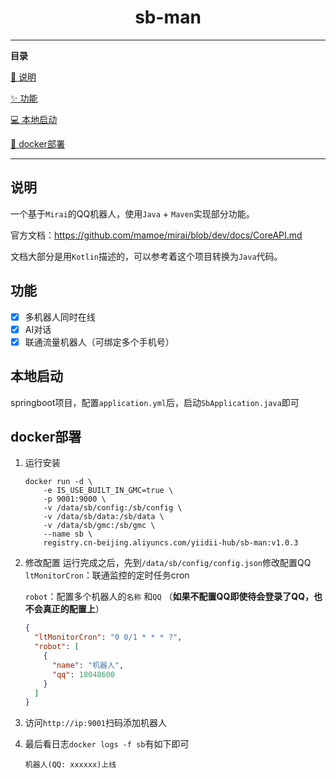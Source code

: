 <div align="center">
<h1>sb-man</h1>
</div>


----------
**目录**

[📢 说明](#说明)

[✨ 功能](#功能)

[💻 本地启动](#本地启动)

[🚀 docker部署](#docker部署)

----------
## 说明

一个基于`Mirai`的QQ机器人，使用`Java` + `Maven`实现部分功能。

官方文档：https://github.com/mamoe/mirai/blob/dev/docs/CoreAPI.md

文档大部分是用`Kotlin`描述的，可以参考着这个项目转换为`Java`代码。


## 功能
- [x] 多机器人同时在线
- [x] AI对话
- [x] 联通流量机器人（可绑定多个手机号）

## 本地启动

springboot项目，配置`application.yml`后，启动`SbApplication.java`即可

## docker部署
1. 运行安装
    ```shell
    docker run -d \
        -e IS_USE_BUILT_IN_GMC=true \
        -p 9001:9000 \
        -v /data/sb/config:/sb/config \
        -v /data/sb/data:/sb/data \
        -v /data/sb/gmc:/sb/gmc \
        --name sb \
        registry.cn-beijing.aliyuncs.com/yiidii-hub/sb-man:v1.0.3
    ```
2. 修改配置
    运行完成之后，先到`/data/sb/config/config.json`修改配置QQ
    `ltMonitorCron`：联通监控的定时任务cron
   
    `robot`：配置多个机器人的`名称` 和`QQ` （**如果不配置QQ即使待会登录了QQ，也不会真正的配置上**）

    ```json
    {
      "ltMonitorCron": "0 0/1 * * * ?", 
      "robot": [
        {
          "name": "机器人",
          "qq": 18048600
        }
      ]
    }
    ```

3. 访问`http://ip:9001`扫码添加机器人

4. 最后看日志`docker logs -f sb`有如下即可
    ```
    机器人(QQ: xxxxxx)上线
    ```

